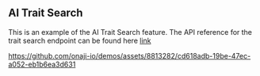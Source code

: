 ## AI Trait Search
This is an example of the AI Trait Search feature.
The API reference for the trait search endpoint can be found here [link](https://demo-api.onaji.io/docs#/search/trait_search_endpoint_v1_search_trait_get)



https://github.com/onaji-io/demos/assets/8813282/cd618adb-19be-47ec-a052-eb1b6ea3d631


